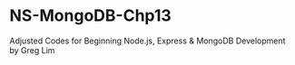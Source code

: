 # NS-MongoDB-Chp13
Adjusted Codes for Beginning Node.js, Express &amp; MongoDB Development by Greg Lim
